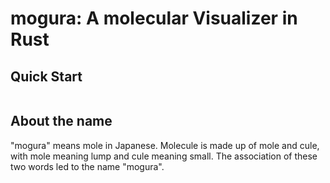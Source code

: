 # mogura: A molecular Visualizer in Rust

## Quick Start
~~~bash

~~~

## About the name
"mogura" means mole in Japanese. Molecule is made up of mole and cule, with mole meaning lump and cule meaning small.
The association of these two words led to the name "mogura".

